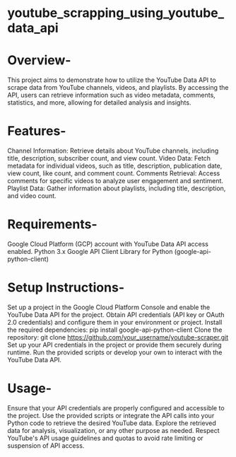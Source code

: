 # youtube_scrapping_using_youtube_data_api
# Overview-  
This project aims to demonstrate how to utilize the YouTube Data API to scrape data from YouTube channels, videos, and playlists. By accessing the API, users can retrieve information such as video metadata, comments, statistics, and more, allowing for detailed analysis and insights.

# Features-
Channel Information: Retrieve details about YouTube channels, including title, description, subscriber count, and view count.
Video Data: Fetch metadata for individual videos, such as title, description, publication date, view count, like count, and comment count.
Comments Retrieval: Access comments for specific videos to analyze user engagement and sentiment.
Playlist Data: Gather information about playlists, including title, description, and video count.

# Requirements-
Google Cloud Platform (GCP) account with YouTube Data API access enabled.
Python 3.x
Google API Client Library for Python (google-api-python-client)


# Setup Instructions-
Set up a project in the Google Cloud Platform Console and enable the YouTube Data API for the project.
Obtain API credentials (API key or OAuth 2.0 credentials) and configure them in your environment or project.
Install the required dependencies: pip install google-api-python-client
Clone the repository: git clone https://github.com/your_username/youtube-scraper.git
Set up your API credentials in the project or provide them securely during runtime.
Run the provided scripts or develop your own to interact with the YouTube Data API.


# Usage-
Ensure that your API credentials are properly configured and accessible to the project.
Use the provided scripts or integrate the API calls into your Python code to retrieve the desired YouTube data.
Explore the retrieved data for analysis, visualization, or any other purpose as needed.
Respect YouTube's API usage guidelines and quotas to avoid rate limiting or suspension of API access.
